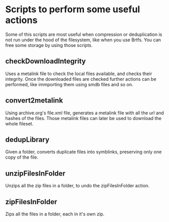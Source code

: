 # Scripts to perform some useful actions

  Some of this scripts are most useful when compression or deduplication is not run under the hood of the filesystem, like when you use Brtfs. You can free some storage by using those scripts.


## checkDownloadIntegrity
  Uses a metalink file to check the local files available, and checks their integrity. Once the downloaded files are checked further actions can be performed, like immporting them using smdb files and so on.


## convert2metalink

  Using archive.org's file.xml file, generates a metalink file with all the url and hashes of the files. Those metalink files can later be used to download the whole fileset.


## dedupLibrary

  Given a folder, converts duplicate files into symblinks, preserving only one copy of the file.

 
## unzipFilesInFolder

  Unzips all the zip files in a folder, to undo the zipFilesInFolder action.


## zipFilesInFolder

  Zips all the files in a folder, each in it's own zip.
